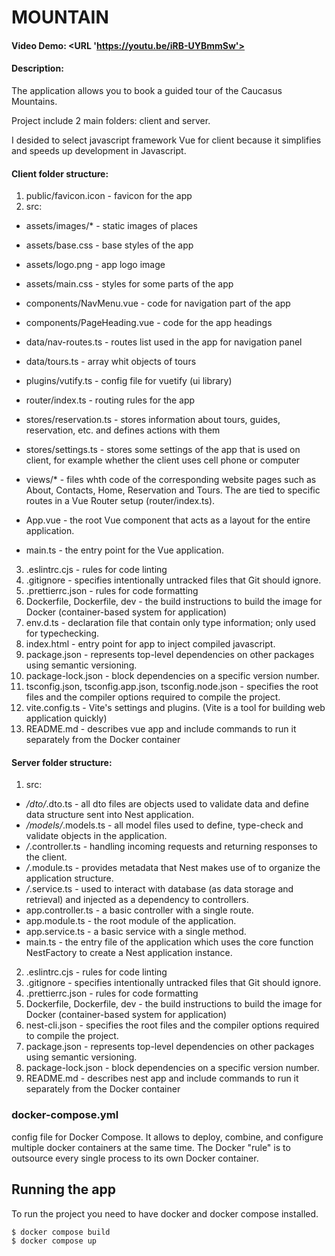 # MOUNTAIN
#### Video Demo:  <URL 'https://youtu.be/iRB-UYBmmSw'>
#### Description:

The application allows you to book a guided tour of the Caucasus Mountains.

Project include 2 main folders: client and server.

I desided to select javascript framework Vue for client because it simplifies and speeds up development in Javascript.

#### Client folder structure:
1. public/favicon.icon - favicon for the app
2. src:
  - assets/images/* - static images of places
  - assets/base.css - base styles of the app
  - assets/logo.png - app logo image
  - assets/main.css - styles for some parts of the app

  - components/NavMenu.vue - code for navigation part of the app
  - components/PageHeading.vue - code for the app headings

  - data/nav-routes.ts - routes list used in the app for navigation panel
  - data/tours.ts - array whit objects of tours

  - plugins/vutify.ts - config file for vuetify (ui library) 

  - router/index.ts - routing rules for the app

  - stores/reservation.ts - stores information about tours, guides, reservation, etc. and defines actions with them
  - stores/settings.ts - stores some settings of the app that is used on client, for example whether the client uses cell phone or computer

  - views/* - files whth code of the corresponding website pages such as About, Contacts, Home, Reservation and Tours. The are tied to specific routes in a Vue Router setup (router/index.ts).

  - App.vue - the root Vue component that acts as a layout for the entire application. 
  - main.ts - the entry point for the Vue application.
3. .eslintrc.cjs - rules for code linting
4. .gitignore - specifies intentionally untracked files that Git should ignore.
5. .prettierrc.json - rules for code formatting
6. Dockerfile, Dockerfile, dev - the build instructions to build the image for Docker (container-based system for application)
7. env.d.ts - declaration file that contain only type information; only used for typechecking.
8. index.html - entry point for app to inject compiled javascript.
9. package.json - represents top-level dependencies on other packages using semantic versioning.
10. package-lock.json - block dependencies on a specific version number.
11. tsconfig.json, tsconfig.app.json, tsconfig.node.json - specifies the root files and the compiler options required to compile the project.
12. vite.config.ts - Vite's settings and plugins. (Vite is a tool for building web application quickly)
13. README.md - describes vue app and include commands to run it separately from the Docker container

#### Server folder structure:
1. src:
  - */dto/*.dto.ts - all dto files are objects used to validate data and define data structure sent into Nest application.
  - */models/*.models.ts - all model files used to define, type-check and validate objects in the application.
  - */*.controller.ts - handling incoming requests and returning responses to the client.
  - */*.module.ts - provides metadata that Nest makes use of to organize the application structure.
  - */*.service.ts - used to interact with database (as data storage and retrieval) and injected as a dependency to controllers.
  - app.controller.ts - a basic controller with a single route.
  - app.module.ts - the root module of the application.
  - app.service.ts - a basic service with a single method.
  - main.ts - the entry file of the application which uses the core function NestFactory to create a Nest application instance.
2. .eslintrc.cjs - rules for code linting
3. .gitignore - specifies intentionally untracked files that Git should ignore.
4. .prettierrc.json - rules for code formatting
5. Dockerfile, Dockerfile, dev - the build instructions to build the image for Docker (container-based system for application)
6. nest-cli.json - specifies the root files and the compiler options required to compile the project.
7. package.json - represents top-level dependencies on other packages using semantic versioning.
8. package-lock.json - block dependencies on a specific version number.
9. README.md - describes nest app and include commands to run it separately from the Docker container

### docker-compose.yml
config file for Docker Compose. It allows to deploy, combine, and configure multiple docker containers at the same time. The Docker "rule" is to outsource every single process to its own Docker container.


## Running the app
To run the project you need to have docker and docker compose installed.

```bash
$ docker compose build
$ docker compose up
```